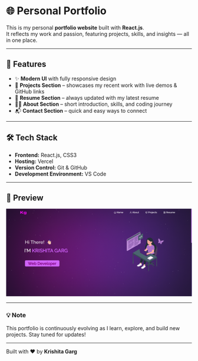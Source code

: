 # 🌐 Personal Portfolio

This is my personal **portfolio website** built with **React.js**.  
It reflects my work and passion, featuring projects, skills, and insights — all in one place.

---

## 🚀 Features
- ✨ **Modern UI** with fully responsive design  
- 📂 **Projects Section** – showcases my recent work with live demos & GitHub links  
- 📄 **Resume Section** – always updated with my latest resume  
- 👩‍💻 **About Section** – short introduction, skills, and coding journey  
- 📬 **Contact Section** – quick and easy ways to connect  

---

## 🛠️ Tech Stack
- **Frontend:** React.js, CSS3  
- **Hosting:** Vercel  
- **Version Control:** Git & GitHub  
- **Development Environment:** VS Code  

---

## 📸 Preview
![Portfolio Screenshot](./Images/image.png)

---

### 💡 Note
This portfolio is continuously evolving as I learn, explore, and build new projects. Stay tuned for updates!  

---

Built with ❤️ by **Krishita Garg**
